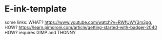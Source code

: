 # E-ink-template
some links:
WHAT? https://www.youtube.com/watch?v=RWfUWY3m3pg, 
HOW? https://learn.pimoroni.com/article/getting-started-with-badger-2040
HOW? requires GIMP and THONNY
